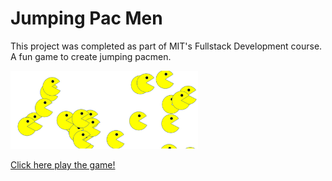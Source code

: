 # Jumping Pac Men

This project was completed as part of MIT's Fullstack Development course. A fun game to create jumping pacmen. 

<img src="pacmen.png" width='300'/>


<a href="https://raman-prakash.github.io/jumping-pacmen/">Click here play the game!<a/>

